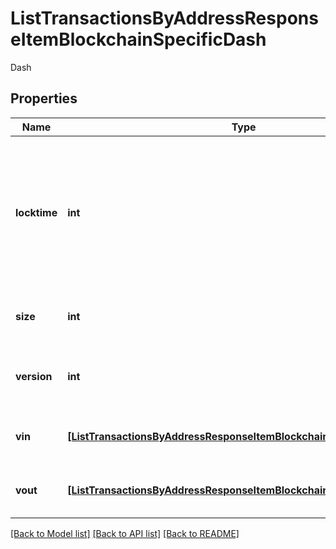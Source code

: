 # ListTransactionsByAddressResponseItemBlockchainSpecificDash

Dash

## Properties
Name | Type | Description | Notes
------------ | ------------- | ------------- | -------------
**locktime** | **int** | Represents the locktime on the transaction on the specific blockchain, i.e. the blockheight at which the transaction is valid. | 
**size** | **int** | Represents the total size of this transaction. | 
**version** | **int** | Represents the transaction&#39;s version number. | 
**vin** | [**[ListTransactionsByAddressResponseItemBlockchainSpecificDashVin]**](ListTransactionsByAddressResponseItemBlockchainSpecificDashVin.md) | Represents the transaction inputs. | 
**vout** | [**[ListTransactionsByAddressResponseItemBlockchainSpecificDashVout]**](ListTransactionsByAddressResponseItemBlockchainSpecificDashVout.md) | Represents the transaction outputs. | 

[[Back to Model list]](../README.md#documentation-for-models) [[Back to API list]](../README.md#documentation-for-api-endpoints) [[Back to README]](../README.md)


